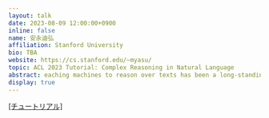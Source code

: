 ```yaml
---
layout: talk
date: 2023-08-09 12:00:00+0900
inline: false
name: 安永迪弘
affiliation: Stanford University
bio: TBA
website: https://cs.stanford.edu/~myasu/
topic: ACL 2023 Tutorial: Complex Reasoning in Natural Language
abstract: eaching machines to reason over texts has been a long-standing goal of natural language processing (NLP). In this tutorial, we will review (1) complex reasoning tasks that involve compositional reasoning, knowledge retrieval, grounding, commonsense reasoning, etc. and (2) knowledge-augmented training approaches to enhance the reasoning performance of NLP models.
display: true
---
```


[[チュートリアル]](https://wenting-zhao.github.io/complex-reasoning-tutorial/)
